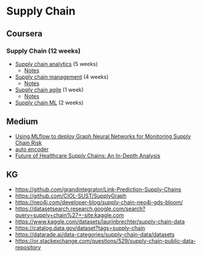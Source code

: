 # Supply Chain



## Coursera
### Supply Chain (12 weeks)
* [Supply chain analytics](https://www.coursera.org/programs/manulife-learning-program-zgh8l/specializations/supply-chain-analytics) (5 weeks)
  * [Notes](https://github.com/jinfeijoy/supply_chain/blob/main/sc_analytica.md) 
* [Supply chain management](https://www.coursera.org/programs/manulife-learning-program-zgh8l/specializations/supply-chain-management) (4 weeks)
  * [Notes](https://github.com/jinfeijoy/supply_chain/blob/main/sc_management.md) 
* [Supply chain agile](https://www.coursera.org/programs/manulife-learning-program-zgh8l/specializations/leverage-data-science-agile-supply-chain) (1 week)
    * [Notes](https://github.com/jinfeijoy/supply_chain/blob/main/agile_sc.md)
* [Supply chain ML](https://www.coursera.org/programs/manulife-learning-program-zgh8l/specializations/machine-learning-supply-chain) (2 weeks)


## Medium 
* [Using MLflow to deploy Graph Neural Networks for Monitoring Supply Chain Risk](https://medium.com/@ajmal.t.aziz/using-mlflow-to-deploy-graph-neural-networks-for-monitoring-supply-chain-risk-644c87e5259e)
* [auto encoder](https://www.jeremyjordan.me/autoencoders/)
* [Future of Healthcare Supply Chains: An In-Depth Analysis](https://www.ghx.com/the-healthcare-hub/supply-chain-future-healthcare/)


## KG
* https://github.com/grandintegrator/Link-Prediction-Supply-Chains
* https://github.com/CIOL-SUST/SupplyGraph
* https://neo4j.com/developer-blog/supply-chain-neo4j-gds-bloom/
* https://datasetsearch.research.google.com/search?query=supply+chain%27+-site:kaggle.com
* https://www.kaggle.com/datasets/laurinbrechter/supply-chain-data
* https://catalog.data.gov/dataset?tags=supply-chain
* https://datarade.ai/data-categories/supply-chain-data/datasets
* https://or.stackexchange.com/questions/529/supply-chain-public-data-repository





